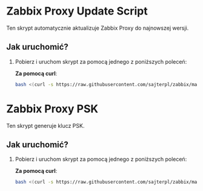 # Zabbix Proxy Update Script

Ten skrypt automatycznie aktualizuje Zabbix Proxy do najnowszej wersji.

## Jak uruchomić?

1. Pobierz i uruchom skrypt za pomocą jednego z poniższych poleceń:

   **Za pomocą curl**:
   ```bash
   bash <(curl -s https://raw.githubusercontent.com/sajterpl/zabbix/main/zabbix_proxy_update.sh)

# Zabbix Proxy PSK

Ten skrypt generuje klucz PSK.

## Jak uruchomić?

1. Pobierz i uruchom skrypt za pomocą jednego z poniższych poleceń:

   **Za pomocą curl**:
   ```bash
   bash <(curl -s https://raw.githubusercontent.com/sajterpl/zabbix/main/zabbix_proxy_psk.sh)


